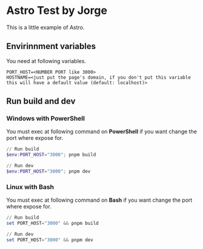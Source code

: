 # Astro Test by Jorge

This is a little example of Astro.

## Envirinnment variables

You need at following variables.

```env
PORT_HOST=<NUMBER PORT like 3000>
HOSTNAME=<just put the page's domain, if you don't put this variable this will have a default value (default: localhost)>
```

## Run build and dev

### Windows with PowerShell

You must exec at following command on **PowerShell** if you want change the port where expose for.

```powershell
// Run build
$env:PORT_HOST="3000"; pnpm build

// Run dev
$env:PORT_HOST="3000"; pnpm dev
```

### Linux with Bash

You must exec at following command on **Bash** if you want change the port where expose for.

```powershell
// Run build
set PORT_HOST="3000" && pnpm build

// Run dev
set PORT_HOST="3000" && pnpm dev
```
